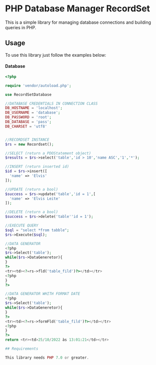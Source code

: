 # PHP Database Manager RecordSet

This is a simple library for managing database connections and building queries in PHP.

## Usage

To use this library just follow the examples below:

#### Database
```php
<?php

require 'vendor/autoload.php';

use RecordSetDatabase

//DATABASE CREDENTIALS IN CONNECTION CLASS
DB_HOSTNAME = 'localhost';
DB_USERNAME = 'database';
DB_PASSWORD = 'root';
DB_DATABASE = 'pass';
DB_CHARSET = 'utf8'


//RECORDSET INSTANCE
$rs = new Recordset();

//SELECT (return a PDOStatement object)
$results = $rs->select('table','id > 10','name ASC','1','*');

//INSERT (return inserted id)
$id = $rs->insert([
  'name' => 'Elvis'
]);

//UPDATE (return a bool)
$success = $rs->update('table','id = 1',[
  'name' => 'Elvis Leite'
]);

//DELETE (return a bool)
$success = $rs->delete('table''id = 1');

//EXECUTE QUERY
$sql = "select *from tabble";
$rs->Execute($sql);

//DATA GENERATOR
<?php
$rs->Select('table');
while($rs->DataGeneretor){
}
?>
<tr><td><?=rs->fld('table_fild')?></td></tr>
<?php
}
?>

//DATA GENERATOR WHITH FORMAT DATE
<?php
$rs->Select('table');
while($rs->DataGeneretor){
}
?>
<tr><td><?=rs->formFld('table_fild')?></td></tr>
<?php
}
?>
return <tr><td>25/10/2022 às 13:01:21</td></tr>

## Requirements

This library needs PHP 7.0 or greater.

